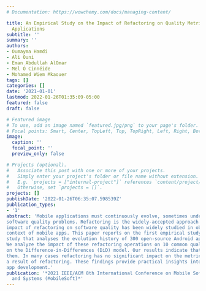 ```yaml
---
# Documentation: https://wowchemy.com/docs/managing-content/

title: An Empirical Study on the Impact of Refactoring on Quality Metrics in Android
  Applications
subtitle: ''
summary: ''
authors:
- Oumayma Hamdi
- Ali Ouni
- Eman Abdullah AlOmar
- Mel Ó Cinnéide
- Mohamed Wiem Mkaouer
tags: []
categories: []
date: '2021-01-01'
lastmod: 2022-01-26T01:35:09-05:00
featured: false
draft: false

# Featured image
# To use, add an image named `featured.jpg/png` to your page's folder.
# Focal points: Smart, Center, TopLeft, Top, TopRight, Left, Right, BottomLeft, Bottom, BottomRight.
image:
  caption: ''
  focal_point: ''
  preview_only: false

# Projects (optional).
#   Associate this post with one or more of your projects.
#   Simply enter your project's folder or file name without extension.
#   E.g. `projects = ["internal-project"]` references `content/project/deep-learning/index.md`.
#   Otherwise, set `projects = []`.
projects: []
publishDate: '2022-01-26T06:35:07.598539Z'
publication_types:
- '1'
abstract: 'Mobile applications must continuously evolve, sometimes under such time pressure that poor design or implementation choices are made, which inevitably result in structural
software quality problems. Refactoring is the widely-accepted approach to ameliorating such quality problems. While the
impact of refactoring on software quality has been widely studied in object-oriented software, its impact is still unclear in the
context of mobile apps. This paper reports on the first empirical study that aims to address this gap. We conduct a large empirical
study that analyses the evolution history of 300 open-source Android apps exhibiting a total of 42,181 refactoring operations.
We analyze the impact of these refactoring operations on 10 common quality metrics using a causal inference method based
on the Difference-in-Differences (DiD) model. Our results indicate that when refactoring affects the metrics it generally improves
them. In many cases refactoring has no significant impact on the metrics, whereas one metric (LCOM) deteriorates overall as
a result of refactoring. These findings provide practical insights into the current practice of refactoring in the context of Android
app development.'
publication: '*2021 IEEE/ACM 8th International Conference on Mobile Software Engineering
  and Systems (MobileSoft)*'
---
```

